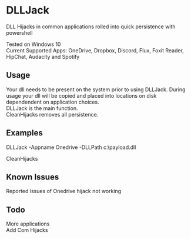 # DLLJack
DLL Hijacks in common applications rolled into quick persistence with powershell

Tested on Windows 10  
Current Supported Apps: OneDrive, Dropbox, Discord, Flux, Foxit Reader, HipChat, Audacity and Spotify

## Usage
Your dll needs to be present on the system prior to using DLLJack. During usage your dll will be copied and placed into locations on disk dependendent on application choices.  
DLLJack is the main function.  
CleanHijacks removes all persistence.

## Examples
DLLJack -Appname Onedrive -DLLPath c:\payload.dll

CleanHijacks

## Known Issues
Reported issues of Onedrive hijack not working

## Todo
More applications  
Add Com Hijacks
